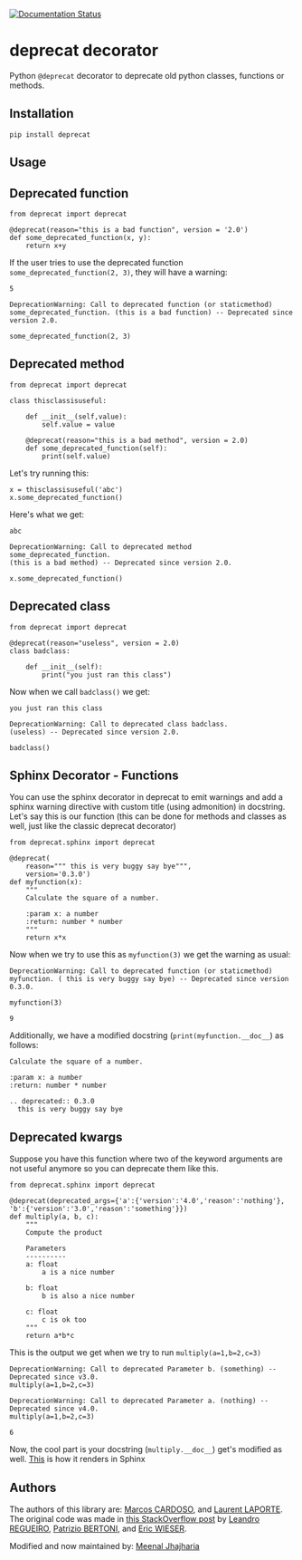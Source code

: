 [![Documentation Status](https://readthedocs.org/projects/deprecat/badge/?version=latest)](https://deprecat.readthedocs.io/en/latest/?badge=latest)

# deprecat decorator

Python ``@deprecat`` decorator to deprecate old python classes, functions or methods.

## Installation

```shell
pip install deprecat
```
## Usage

Deprecated function
-------------------

``` {.sourceCode .python}
from deprecat import deprecat

@deprecat(reason="this is a bad function", version = '2.0')
def some_deprecated_function(x, y):
    return x+y
```

If the user tries to use the deprecated function
`some_deprecated_function(2, 3)`, they will have a warning:

``` {.sourceCode .sh}
5

DeprecationWarning: Call to deprecated function (or staticmethod) some_deprecated_function. (this is a bad function) -- Deprecated since version 2.0.

some_deprecated_function(2, 3)
```

Deprecated method
-----------------

``` {.sourceCode .python}
from deprecat import deprecat

class thisclassisuseful:

    def __init__(self,value):
        self.value = value

    @deprecat(reason="this is a bad method", version = 2.0)
    def some_deprecated_function(self):
        print(self.value)
```

Let's try running this:

``` {.sourceCode .python}
x = thisclassisuseful('abc')
x.some_deprecated_function()
```

Here's what we get:

``` {.sourceCode .sh}
abc

DeprecationWarning: Call to deprecated method some_deprecated_function. 
(this is a bad method) -- Deprecated since version 2.0.

x.some_deprecated_function()
```

Deprecated class
----------------

``` {.sourceCode .python}
from deprecat import deprecat

@deprecat(reason="useless", version = 2.0)
class badclass:

    def __init__(self):
        print("you just ran this class")
```

Now when we call `badclass()` we get:

``` {.sourceCode .sh}
you just ran this class

DeprecationWarning: Call to deprecated class badclass. 
(useless) -- Deprecated since version 2.0.

badclass()
```

Sphinx Decorator - Functions
----------------------------

You can use the sphinx decorator in deprecat to emit warnings and add a
sphinx warning directive with custom title (using admonition) in
docstring. Let's say this is our function (this can be done for methods
and classes as well, just like the classic deprecat decorator)

``` {.sourceCode .python}
from deprecat.sphinx import deprecat

@deprecat(
    reason=""" this is very buggy say bye""",
    version='0.3.0')
def myfunction(x):
    """
    Calculate the square of a number.

    :param x: a number
    :return: number * number
    """
    return x*x
```

Now when we try to use this as `myfunction(3)` we get the warning as
usual:

``` {.sourceCode .sh}
DeprecationWarning: Call to deprecated function (or staticmethod) myfunction. ( this is very buggy say bye) -- Deprecated since version 0.3.0.

myfunction(3)

9
```

Additionally, we have a modified docstring (`print(myfunction.__doc__`)
as follows:

``` {.sourceCode .sh}
Calculate the square of a number.

:param x: a number
:return: number * number

.. deprecated:: 0.3.0
  this is very buggy say bye
```

Deprecated kwargs
-----------------

Suppose you have this function where two of the keyword arguments are
not useful anymore so you can deprecate them like this.

``` {.sourceCode .python}
from deprecat.sphinx import deprecat

@deprecat(deprecated_args={'a':{'version':'4.0','reason':'nothing'}, 'b':{'version':'3.0','reason':'something'}})
def multiply(a, b, c):
    """
    Compute the product

    Parameters
    ----------
    a: float
        a is a nice number

    b: float
        b is also a nice number

    c: float
        c is ok too
    """
    return a*b*c
```

This is the output we get when we try to run `multiply(a=1,b=2,c=3)`

``` {.sourceCode .sh}
DeprecationWarning: Call to deprecated Parameter b. (something) -- Deprecated since v3.0.
multiply(a=1,b=2,c=3)

DeprecationWarning: Call to deprecated Parameter a. (nothing) -- Deprecated since v4.0.
multiply(a=1,b=2,c=3)

6
```

Now, the cool part is your docstring (`multiply.__doc__`) get's modified
as well. [This](https://deprecat.readthedocs.io/en/latest/source/usage.html#docstring) is how it renders in Sphinx



## Authors

The authors of this library are:
[Marcos CARDOSO](https://github.com/vrcmarcos), and
[Laurent LAPORTE](https://github.com/tantale).
The original code was made in [this StackOverflow post](https://stackoverflow.com/questions/2536307) by
[Leandro REGUEIRO](https://stackoverflow.com/users/1336250/leandro-regueiro),
[Patrizio BERTONI](https://stackoverflow.com/users/1315480/patrizio-bertoni), and
[Eric WIESER](https://stackoverflow.com/users/102441/eric).


Modified and now maintained by: [Meenal Jhajharia](https://github.com/mjhajharia) 
